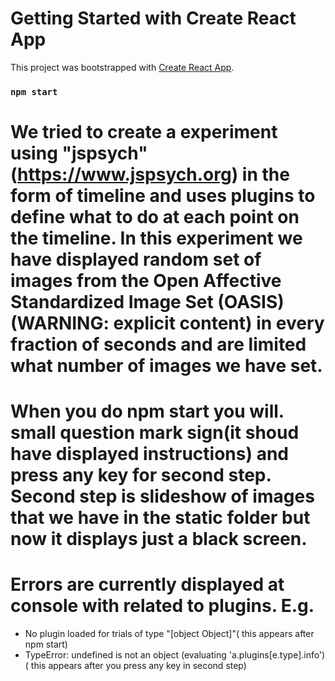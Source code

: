 # Getting Started with Create React App

This project was bootstrapped with [Create React App](https://github.com/facebook/create-react-app).

### `npm start`

# We tried to create a experiment using "jspsych" (https://www.jspsych.org) in the form of timeline and uses plugins to define what to do at each point on the timeline. In this experiment we have displayed random set of images from the Open Affective Standardized Image Set (OASIS) (WARNING: explicit content) in every fraction of seconds and are limited what number of images we have set.

# When you do npm start you will. small question mark sign(it shoud have displayed instructions) and press any key for second step. Second step is slideshow of images that we have in the static folder but now it displays just a black screen.

# Errors are currently displayed at console with related to plugins. E.g.
  - No plugin loaded for trials of type "[object Object]"( this appears after npm start)
  - TypeError: undefined is not an object (evaluating 'a.plugins[e.type].info') ( this appears after you press any key in second step)
